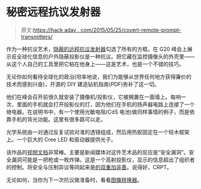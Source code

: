 # 秘密远程抗议发射器

> 原文:[https://hack aday . com/2015/05/25/covert-remote-prompt-transmitters/](https://hackaday.com/2015/05/25/covert-remote-protest-transmitters/)

作为一种抗议艺术，[隐蔽的远程抗议发射器](http://michaelcandy.com/SELECTED-WORKS/CRPT)勾选了所有的方框。在 G20 峰会上展示反全球化信息的户外隐蔽投影仪是一种抗议。把它藏在监控摄像头的外壳里——从这个人自己的工具里把它粘在他身上——这是艺术，也是一个不错的技巧。

无论你如何看待全球化的政治(坦率地说，我们为能够从世界任何地方获得廉价的技术而感到兴奋)，开源的 DIY 建造钻机指南(PDF)弥补了这一切。

他们在峰会召开前很久就安装了摄像机/投影仪，它被搁置在一面墙上。每响一次，里面的手机就会打开投影仪的灯，因为他们在手机的扬声器电路上连接了一个继电器。在说明书中，有一个使用光敏电阻(CdS 电池)做同样事情的例子，而是依靠手机的背光功能。这里有很多路可以走。

光学系统由一对通过反复试验对准的透镜组成，然后用热胶固定在一个轻木框架上。一个巨大的 Cree LED 和驱动器提供光子。

该作品的[视频文档](https://vimeo.com/123383984)非常棒。主要是新闻媒体对这件艺术品的反应是“安全漏洞”。安全漏洞可能是一把枪或一枚炸弹。这是一个高射投影仪，显示的信息超出了组织者的控制。将安全与压制异议等同起来是[的双重加非善](https://en.wikipedia.org/wiki/Nineteen_Eighty-Four)。说得好，CRPT。

无论如何，当你为下一次抗议做准备时，看看[图像转换器](http://hackaday.com/2008/06/29/hack-cameras-with-the-image-fulgurator/)。